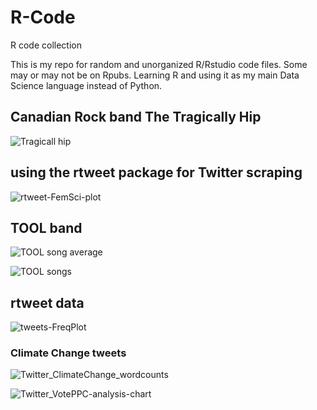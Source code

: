 # R-Code

R code collection

This is my repo for random and unorganized R/Rstudio code files. Some may or may not be on Rpubs. Learning R and using it as my 
main Data Science language instead of Python.

## Canadian Rock band The Tragically Hip 
![Tragicall hip](https://user-images.githubusercontent.com/55933131/136277097-d745a96e-cd61-473f-8779-1f0d119a63c0.png)

## using the rtweet package for Twitter scraping
![rtweet-FemSci-plot](https://user-images.githubusercontent.com/55933131/136281488-4b6cd638-a002-48bb-8de6-2aac9185087c.png)


## TOOL band 
![TOOL song average](https://user-images.githubusercontent.com/55933131/136283266-5ab30748-8658-495a-a181-6c5b523ec3fc.png)

![TOOL songs](https://user-images.githubusercontent.com/55933131/136283313-9dbd5d4a-51bd-4c18-bd1b-57478d69dc3a.png)


## rtweet data
![tweets-FreqPlot](https://user-images.githubusercontent.com/55933131/136283495-3e0b90e9-e169-4803-9cf8-0074f7510bcd.png)

### Climate Change tweets
![Twitter_ClimateChange_wordcounts](https://user-images.githubusercontent.com/55933131/136283509-6b1a8b3e-fe97-497a-a4c9-2f62c2432361.png)

![Twitter_VotePPC-analysis-chart](https://user-images.githubusercontent.com/55933131/136283555-f3238fe6-da9b-40ed-813f-47d0894961ae.png)
